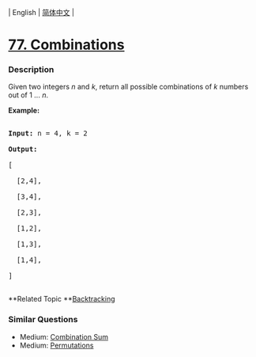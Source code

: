 | English | [简体中文](README.md) |

# [77. Combinations](https://leetcode-cn.com/problems/combinations)
 ### Description
<p>Given two integers <em>n</em> and <em>k</em>, return all possible combinations of <em>k</em> numbers out of 1 ... <em>n</em>.</p>

<p><strong>Example:</strong></p>

<pre>
<strong>Input:</strong>&nbsp;n = 4, k = 2
<strong>Output:</strong>
[
  [2,4],
  [3,4],
  [2,3],
  [1,2],
  [1,3],
  [1,4],
]
</pre>

**Related Topic	**[Backtracking](https://leetcode-cn.com/tag/backtracking) 

### Similar Questions
 - Medium:	[Combination Sum](https://leetcode-cn.com/problems/combination-sum) 
 - Medium:	[Permutations](https://leetcode-cn.com/problems/permutations) 
